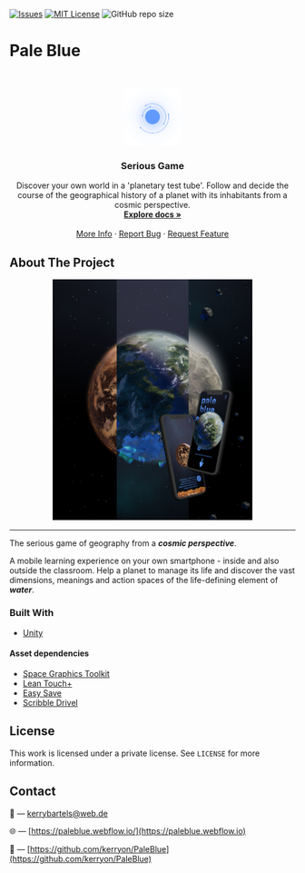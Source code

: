 [![Issues][issues-shield]][issues-url]
[![MIT License][license-shield]][license-url]
![GitHub repo size](https://img.shields.io/github/repo-size/kerryon/PaleBlue?style=for-the-badge)
<!--[![Generic badge](https://img.shields.io/badge/LICENSE-PRIVATE-black.svg?style=for-the-badge)](https://github.com/kerryon/PaleBlue/blob/main/LICENSE.md)-->

# Pale Blue
<!-- PROJECT LOGO -->
<br />
<p align="center">
  <a href="https://github.com/kerryon/PaleBlue/">
    <img src="Assets/Textures/Props/transition_old.svg" alt="Logo" width="100" height="100">
  </a>

  <h3 align="center">Serious Game</h3>

  <p align="center">
    Discover your own world in a 'planetary test tube'. Follow and decide the course of the geographical history of a planet with its inhabitants from a cosmic perspective.
    <br />
    <a href="#"><strong>Explore docs »</strong></a>
    <br />
    <br />
    <a href="https://paleblue.webflow.io">More Info</a>
    ·
    <a href="https://github.com/kerryon/PaleBlue/issues">Report Bug</a>
    ·
    <a href="https://github.com/kerryon/PaleBlue/issues">Request Feature</a>
  </p>
</p>

<!-- ABOUT THE PROJECT -->
## About The Project
<p align="center">
  <a href="https://paleblue.webflow.io">
    <img src="https://github.com/kerryon/PaleBlue/blob/main/screens/pb.jpg" alt="Icon" width="70%">
  </a>
</p>

---

The serious game of geography from a ***cosmic perspective***.

A mobile learning experience on your own smartphone - inside and also outside the classroom. Help a planet to manage its life and discover the vast dimensions, meanings and action spaces of the life-defining element of ***water***.

### Built With

* [Unity](https://unity.com)

#### Asset dependencies

* [Space Graphics Toolkit](https://assetstore.unity.com/packages/tools/level-design/space-graphics-toolkit-4160)
* [Lean Touch+](https://assetstore.unity.com/packages/tools/input-management/lean-touch-72356)
* [Easy Save](https://assetstore.unity.com/packages/tools/utilities/easy-save-the-complete-save-data-serialization-asset-768)
* [Scribble Drivel](https://assetstore.unity.com/packages/tools/gui/scribble-drivel-runtime-drawing-tool-140699)

<!-- LICENSE -->
## License

This work is licensed under a private license. See `LICENSE` for more information.

<!-- CONTACT -->
## Contact
:love_letter: — [kerrybartels@web.de](mailto:kerrybartels@web.de?subject=[GitHub]%20Pale%20Blue)

:globe_with_meridians: — [https://paleblue.webflow.io/](https://paleblue.webflow.io)

:link: — [https://github.com/kerryon/PaleBlue](https://github.com/kerryon/PaleBlue)

<!-- REF -->
[issues-shield]: https://img.shields.io/github/issues/kerryon/PaleBlue.svg?style=for-the-badge
[issues-url]: https://github.com/kerryon/PaleBlue/issues
[license-shield]: https://img.shields.io/github/license/kerryon/PaleBlue.svg?style=for-the-badge
[license-url]: https://github.com/kerryon/PaleBlue/blob/main/LICENSE.md
